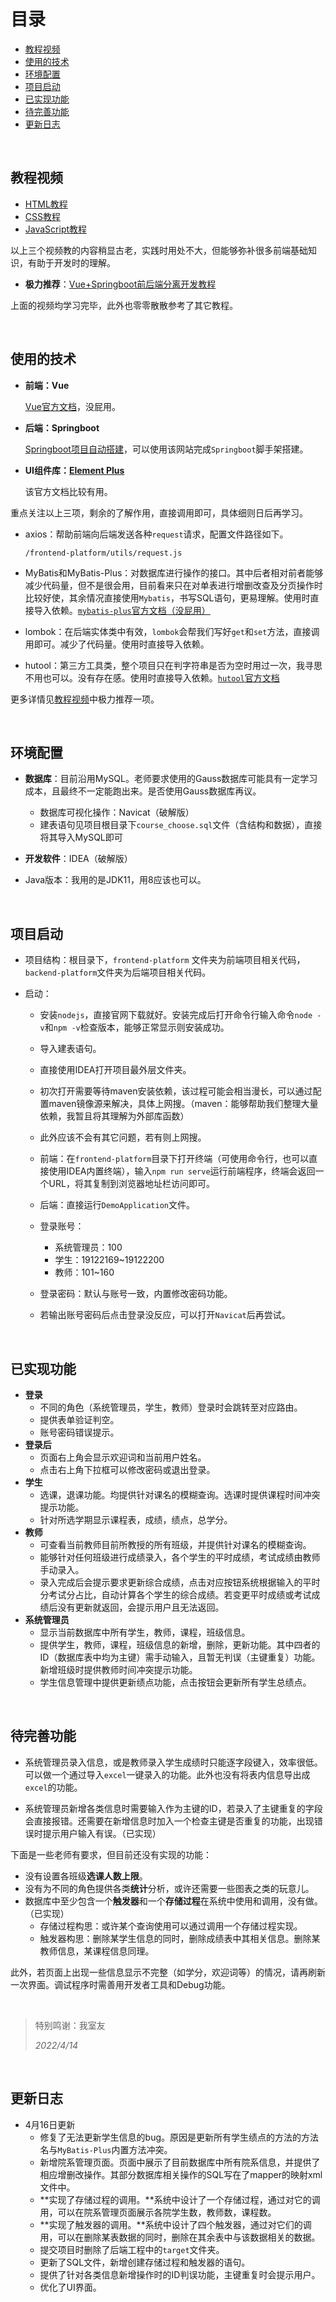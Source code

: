 # 目录

- [教程视频](#教程视频)
- [使用的技术](#使用的技术)
- [环境配置](#环境配置)
- [项目启动](#项目启动)
- [已实现功能](#已实现功能)
- [待完善功能](#待完善功能)
- [更新日志](#更新日志)

<br>

## 教程视频

- [HTML教程](https://www.bilibili.com/video/BV11t411K74Q?spm_id_from=333.337.search-card.all.click)
- [CSS教程](https://www.bilibili.com/video/BV1tt411M7Vj?spm_id_from=333.337.search-card.all.click)
- [JavaScript教程](https://www.bilibili.com/video/BV1Ft411N7R3?spm_id_from=333.337.search-card.all.click)

以上三个视频教的内容稍显古老，实践时用处不大，但能够弥补很多前端基础知识，有助于开发时的理解。

- **极力推荐**：[Vue+Springboot前后端分离开发教程](https://www.bilibili.com/video/BV14y4y1M7Nc?spm_id_from=333.337.search-card.all.click)

上面的视频均学习完毕，此外也零零散散参考了其它教程。

<br>

## 使用的技术

- **前端：Vue**

  [Vue官方文档](https://v3.cn.vuejs.org/)，没屁用。

- **后端：Springboot**

  [Springboot项目自动搭建](https://start.spring.io/)，可以使用该网站完成`Springboot`脚手架搭建。

- **UI组件库：[Element Plus](https://element-plus.gitee.io/zh-CN/)**

  该官方文档比较有用。

重点关注以上三项，剩余的了解作用，直接调用即可，具体细则日后再学习。

- axios：帮助前端向后端发送各种`request`请求，配置文件路径如下。

  `/frontend-platform/utils/request.js`

- MyBatis和MyBatis-Plus：对数据库进行操作的接口。其中后者相对前者能够减少代码量，但不是很会用，目前看来只在对单表进行增删改查及分页操作时比较好使，其余情况直接使用`Mybatis`，书写SQL语句，更易理解。使用时直接导入依赖。[`mybatis-plus`官方文档（没屁用）](https://baomidou.com/)

- lombok：在后端实体类中有效，`lombok`会帮我们写好`get`和`set`方法，直接调用即可。减少了代码量。使用时直接导入依赖。
- hutool：第三方工具类，整个项目只在判字符串是否为空时用过一次，我寻思不用也可以。没有存在感。使用时直接导入依赖。[`hutool`官方文档](https://www.hutool.cn/)

更多详情见[教程视频](#教程视频)中极力推荐一项。

<br>

## 环境配置

- **数据库**：目前沿用MySQL。老师要求使用的Gauss数据库可能具有一定学习成本，且最终不一定能跑出来。是否使用Gauss数据库再议。
  - 数据库可视化操作：Navicat（破解版）
  - 建表语句见项目根目录下`course_choose.sql`文件（含结构和数据），直接将其导入MySQL即可

- **开发软件**：IDEA（破解版）
- Java版本：我用的是JDK11，用8应该也可以。

<br>

## 项目启动

- 项目结构：根目录下，`frontend-platform` 文件夹为前端项目相关代码，`backend-platform`文件夹为后端项目相关代码。

- 启动：

  - 安装`nodejs`，直接官网下载就好。安装完成后打开命令行输入命令`node -v`和`npm -v`检查版本，能够正常显示则安装成功。

  - 导入建表语句。
  
  - 直接使用IDEA打开项目最外层文件夹。
  - 初次打开需要等待maven安装依赖，该过程可能会相当漫长，可以通过配置maven镜像源来解决，具体上网搜。（maven：能够帮助我们整理大量依赖，我暂且将其理解为外部库函数）
  - 此外应该不会有其它问题，若有则上网搜。
  - 前端：在`frontend-platform`目录下打开终端（可使用命令行，也可以直接使用IDEA内置终端），输入`npm run serve`运行前端程序，终端会返回一个URL，将其复制到浏览器地址栏访问即可。
  - 后端：直接运行`DemoApplication`文件。
  - 登录账号：
    - 系统管理员：100
    - 学生：19122169~19122200
    - 教师：101~160
  
  - 登录密码：默认与账号一致，内置修改密码功能。
  
  - 若输出账号密码后点击登录没反应，可以打开`Navicat`后再尝试。

<br>

## 已实现功能

- **登录**
  + 不同的角色（系统管理员，学生，教师）登录时会跳转至对应路由。
  + 提供表单验证判空。
  + 账号密码错误提示。
- **登录后**
  - 页面右上角会显示欢迎词和当前用户姓名。
  - 点击右上角下拉框可以修改密码或退出登录。
- **学生**
  - 选课，退课功能。均提供针对课名的模糊查询。选课时提供课程时间冲突提示功能。
  - 针对所选学期显示课程表，成绩，绩点，总学分。
- **教师**
  - 可查看当前教师目前所教授的所有班级，并提供针对课名的模糊查询。
  - 能够针对任何班级进行成绩录入，各个学生的平时成绩，考试成绩由教师手动录入。
  - 录入完成后会提示要求更新综合成绩，点击对应按钮系统根据输入的平时分考试分占比，自动计算各个学生的综合成绩。若变更平时成绩或考试成绩后没有更新就返回，会提示用户且无法返回。
- **系统管理员**
  - 显示当前数据库中所有学生，教师，课程，班级信息。
  - 提供学生，教师，课程，班级信息的新增，删除，更新功能。其中四者的ID（数据库表中均为主键）需手动输入，且暂无判误（主键重复）功能。新增班级时提供教师时间冲突提示功能。
  - 学生信息管理中提供更新绩点功能，点击按钮会更新所有学生总绩点。

<br>

## 待完善功能

- 系统管理员录入信息，或是教师录入学生成绩时只能逐字段键入，效率很低。可以做一个通过导入`excel`一键录入的功能。此外也没有将表内信息导出成`excel`的功能。

- 系统管理员新增各类信息时需要输入作为主键的ID，若录入了主键重复的字段会直接报错。还需要在新增信息时加入一个检查主键是否重复的功能，出现错误时提示用户输入有误。（已实现）

下面是一些老师有要求，但目前还没有实现的功能：

- 没有设置各班级**选课人数上限**。
- 没有为不同的角色提供各类**统计**分析，或许还需要一些图表之类的玩意儿。
- 数据库中至少包含一个**触发器**和一个**存储过程**在系统中使用和调用，没有做。（已实现）
  - 存储过程构思：或许某个查询使用可以通过调用一个存储过程实现。
  - 触发器构思：删除某学生信息的同时，删除成绩表中其相关信息。删除某教师信息，某课程信息同理。

此外，若页面上出现一些信息显示不完整（如学分，欢迎词等）的情况，请再刷新一次界面。调试程序时需善用开发者工具和Debug功能。

<br>

> 特别鸣谢：我室友
>
> *2022/4/14*

<br>

## 更新日志

- 4月16日更新
  - 修复了无法更新学生信息的bug。原因是更新所有学生绩点的方法的方法名与`MyBatis-Plus`内置方法冲突。
  - 新增院系管理页面。页面中展示了目前数据库中所有院系信息，并提供了相应增删改操作。其部分数据库相关操作的SQL写在了mapper的映射xml文件中。
  - **实现了存储过程的调用。**系统中设计了一个存储过程，通过对它的调用，可以在院系管理页面展示各院学生数，教师数，课程数。
  - **实现了触发器的调用。**系统中设计了四个触发器，通过对它们的调用，可以在删除某表数据的同时，删除在其余表中与该数据相关的数据。
  - 提交项目时删除了后端工程中的`target`文件夹。
  - 更新了SQL文件，新增创建存储过程和触发器的语句。
  - 提供了针对各类信息新增操作时的ID判误功能，主键重复时会提示用户。
  - 优化了UI界面。
